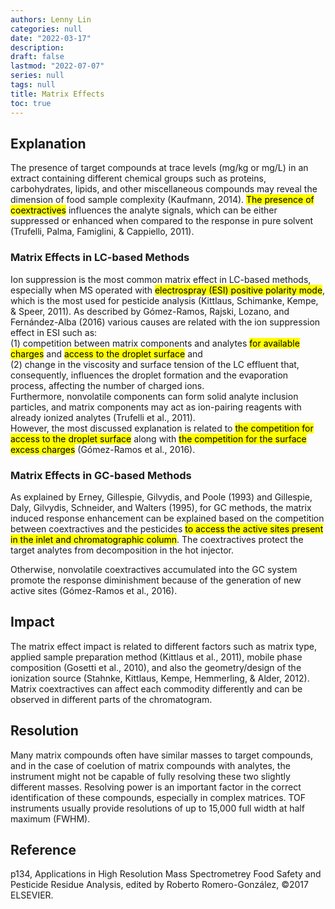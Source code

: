 ```yaml
---
authors: Lenny Lin
categories: null
date: "2022-03-17"
description: 
draft: false
lastmod: "2022-07-07"
series: null
tags: null
title: Matrix Effects
toc: true
---
```


 



<!--more-->

## Explanation

The presence of target compounds at trace levels (mg/kg or mg/L) in an extract containing different chemical groups such as proteins, carbohydrates, lipids, and other miscellaneous compounds may reveal the dimension of food sample complexity (Kaufmann, 2014). <mark>The presence of coextractives</mark> influences the analyte signals, which can be either suppressed or enhanced when compared to the response in pure solvent (Trufelli, Palma, Famiglini, & Cappiello, 2011). 


### Matrix Effects in LC-based Methods

Ion suppression is the most common matrix effect in LC-based methods, especially when MS operated with <mark>electrospray (ESI) positive polarity mode</mark>, which is the most used for pesticide analysis (Kittlaus, Schimanke, Kempe, & Speer, 2011). As described by G&oacute;mez-Ramos, Rajski, Lozano, and Fern&aacute;ndez-Alba (2016) various causes are related with the ion suppression effect in ESI such as:  
(1) competition between matrix components and analytes <mark>for available charges</mark> and <mark>access to the droplet surface</mark> and   
(2) change in the viscosity and surface tension of the LC effluent that, consequently, influences the droplet formation and the evaporation process, affecting the number of charged ions.   
Furthermore, nonvolatile components can form solid analyte inclusion particles, and matrix components may act as ion-pairing reagents with already ionized analytes (Trufelli et al., 2011).   
However, the most discussed explanation is related to <mark>the competition for access to the droplet surface</mark> along with <mark>the competition for the surface excess charges</mark> (G&oacute;mez-Ramos et al., 2016). 


### Matrix Effects in GC-based Methods

As explained by Erney, Gillespie, Gilvydis, and Poole (1993) and Gillespie,
Daly, Gilvydis, Schneider, and Walters (1995), for GC methods, the matrix induced response enhancement can be explained based on the competition between coextractives and the pesticides <mark>to access the active sites present in the inlet and chromatographic column</mark>.  The coextractives protect the target analytes from decomposition in the hot injector.

Otherwise, nonvolatile coextractives accumulated into the GC system promote the response diminishment because of the generation of new active sites (G&oacute;mez-Ramos et al., 2016).


## Impact

The matrix effect impact is related to different factors such as matrix type, applied sample preparation method (Kittlaus et al., 2011), mobile phase composition (Gosetti et al., 2010), and also the geometry/design of the ionization source (Stahnke, Kittlaus, Kempe, Hemmerling, & Alder, 2012). Matrix coextractives can affect each commodity differently and can be observed in different parts of the chromatogram.


## Resolution

Many matrix compounds often have similar masses to target compounds, and in the case of coelution of matrix compounds with analytes, the instrument might not be capable of fully resolving these two slightly different masses. Resolving power is an important factor in the correct identification of these compounds, especially in complex matrices. TOF instruments usually provide resolutions of up to 15,000 full width at half maximum (FWHM).



## Reference
p134, Applications in High Resolution Mass Spectrometrey Food Safety and Pesticide Residue Analysis, edited by Roberto Romero-Gonz&#225;lez, &copy;2017 ELSEVIER.